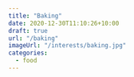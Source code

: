 ```yaml
---
title: "Baking"
date: 2020-12-30T11:10:26+10:00
draft: true
url: "/baking"
imageUrl: "/interests/baking.jpg"
categories:
  - food
---
```

